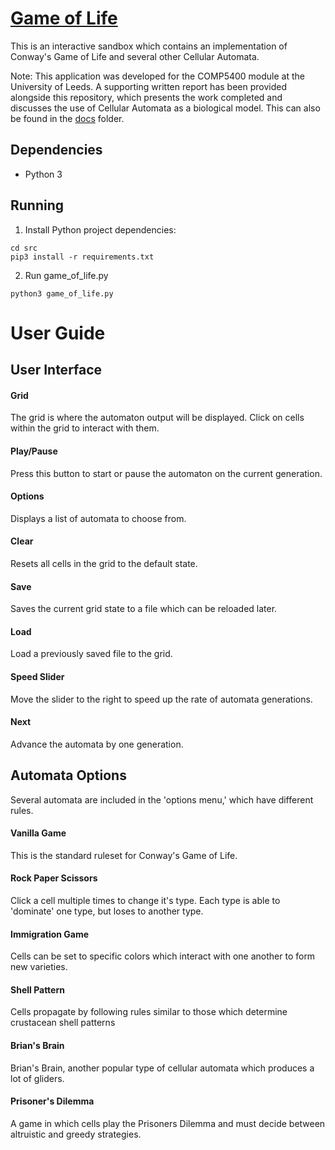 # [Game of Life](https://github.com/kieranwlc/game-of-life)
This is an interactive sandbox which contains an implementation of Conway's Game of Life
and several other Cellular Automata. 

Note: This application was developed for the COMP5400 module at the University of Leeds. A supporting
written report has been provided alongside this repository, which presents the work completed
and discusses the use of Cellular Automata as a biological model. This can also be found
in the [docs](/docs) folder.

## Dependencies
* Python 3

## Running
1. Install Python project dependencies:
```
cd src
pip3 install -r requirements.txt
```
2. Run game_of_life.py
```
python3 game_of_life.py
```

# User Guide
## User Interface
#### Grid
The grid is where the automaton output will be displayed. Click on cells within the grid
to interact with them.

#### Play/Pause
Press this button to start or pause the automaton on the current generation.

#### Options
Displays a list of automata to choose from.

#### Clear
Resets all cells in the grid to the default state.

#### Save
Saves the current grid state to a file which can be reloaded later.

#### Load
Load a previously saved file to the grid.

#### Speed Slider
Move the slider to the right to speed up the rate of automata generations.

#### Next
Advance the automata by one generation.

## Automata Options
Several automata are included in the 'options menu,' which have different rules.
#### Vanilla Game
This is the standard ruleset for Conway's Game of Life.
#### Rock Paper Scissors
Click a cell multiple times to change it's type. Each type is able to 'dominate' one type, but
loses to another type.
#### Immigration Game
Cells can be set to specific colors which interact with one another to form new varieties.
#### Shell Pattern
Cells propagate by following rules similar to those which determine crustacean shell patterns
#### Brian's Brain
Brian's Brain, another popular type of cellular automata which produces a lot of gliders.
#### Prisoner's Dilemma
A game in which cells play the Prisoners Dilemma and must decide between altruistic and greedy strategies.
